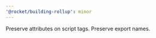 ```yaml
---
'@rocket/building-rollup': minor
---
```


Preserve attributes on script tags. Preserve export names.
